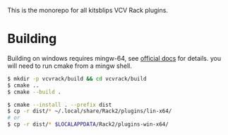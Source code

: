 This is the monorepo for all kitsblips VCV Rack plugins.

# Building

Building on windows requires mingw-64, see [official docs](https://vcvrack.com/manual/Building#Windows) for details. you will need to run cmake from a mingw shell.

```bash
$ mkdir -p vcvrack/build && cd vcvrack/build
$ cmake ..
$ cmake --build .

$ cmake --install . --prefix dist
$ cp -r dist/* ~/.local/share/Rack2/plugins/lin-x64/
# or
$ cp -r dist/* $LOCALAPPDATA/Rack2/plugins-win-x64/
```
